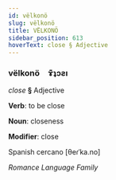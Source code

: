 ```yaml
---
id: vëlkonö
slug: vëlkonö
title: VËLKONÖ
sidebar_position: 613
hoverText: close § Adjective
---
```


### vëlkonö&emsp;<span kind="abugida">ɤ͊ʇɔƨı</span>

*close* **§** Adjective

**Verb**: to be close

**Noun**: closeness

**Modifier**: close

Spanish cercano [θeɾˈka.no]

*Romance Language Family*